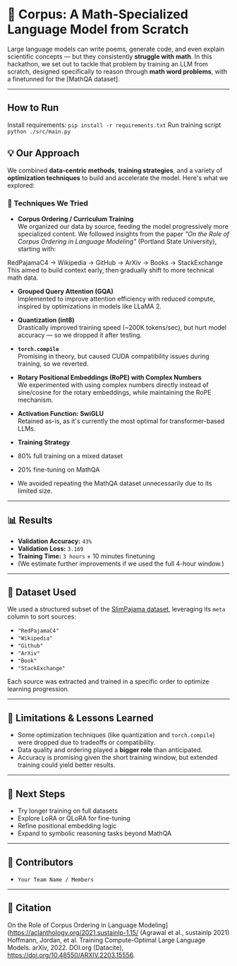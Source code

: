 # 🧮 Corpus: A Math-Specialized Language Model from Scratch

Large language models can write poems, generate code, and even explain scientific concepts — but they consistently **struggle with math**. In this hackathon, we set out to tackle that problem by training an LLM from scratch, designed specifically to reason through **math word problems**, with a finetunned for the [MathQA dataset].

---
## How to Run
Install requirements:
`pip install -r requirements.txt`
Run training script
`python ./src/main.py`

## 💡 Our Approach

We combined **data-centric methods**, **training strategies**, and a variety of **optimization techniques** to build and accelerate the model. Here's what we explored:

### 🧪 Techniques We Tried

- **Corpus Ordering / Curriculum Training**  
  We organized our data by source, feeding the model progressively more specialized content. We followed insights from the paper _"On the Role of Corpus Ordering in Language Modeling"_ (Portland State University), starting with:
  
RedPajamaC4 → Wikipedia → GitHub → ArXiv → Books → StackExchange
This aimed to build context early, then gradually shift to more technical math data.

- **Grouped Query Attention (GQA)**  
Implemented to improve attention efficiency with reduced compute, inspired by optimizations in models like LLaMA 2.

- **Quantization (int8)**  
Drastically improved training speed (~200K tokens/sec), but hurt model accuracy — so we dropped it after testing.

- **`torch.compile`**  
Promising in theory, but caused CUDA compatibility issues during training, so we reverted.

- **Rotary Positional Embeddings (RoPE) with Complex Numbers**  
We experimented with using complex numbers directly instead of sine/cosine for the rotary embeddings, while maintaining the RoPE mechanism.

- **Activation Function: SwiGLU**  
Retained as-is, as it's currently the most optimal for transformer-based LLMs.

- **Training Strategy**  
- 80% full training on a mixed dataset  
- 20% fine-tuning on MathQA  
- We avoided repeating the MathQA dataset unnecessarily due to its limited size.

---

## 📊 Results

- **Validation Accuracy:** `43%`  
- **Validation Loss:** `3.169`  
- **Training Time:** `3 hours` + 10 minutes finetuning
- (We estimate further improvements if we used the full 4-hour window.)

---

## 🧱 Dataset Used

We used a structured subset of the [SlimPajama dataset](https://huggingface.co/datasets/cerebras/SlimPajama-627B), leveraging its `meta` column to sort sources:

- `"RedPajamaC4"`
- `"Wikipedia"`
- `"Github"`
- `"ArXiv"`
- `"Book"`
- `"StackExchange"`

Each source was extracted and trained in a specific order to optimize learning progression.

---

## 🚧 Limitations & Lessons Learned

- Some optimization techniques (like quantization and `torch.compile`) were dropped due to tradeoffs or compatibility.
- Data quality and ordering played a **bigger role** than anticipated.
- Accuracy is promising given the short training window, but extended training could yield better results.

---

## 🚀 Next Steps

- Try longer training on full datasets
- Explore LoRA or QLoRA for fine-tuning
- Refine positional embedding logic
- Expand to symbolic reasoning tasks beyond MathQA

---

## 🧠 Contributors

- `Your Team Name / Members`

---

## 🧾 Citation

On the Role of Corpus Ordering in Language Modeling](https://aclanthology.org/2021.sustainlp-1.15/ (Agrawal et al., sustainlp 2021)
Hoffmann, Jordan, et al. Training Compute-Optimal Large Language Models. arXiv, 2022. DOI.org (Datacite), https://doi.org/10.48550/ARXIV.2203.15556.

